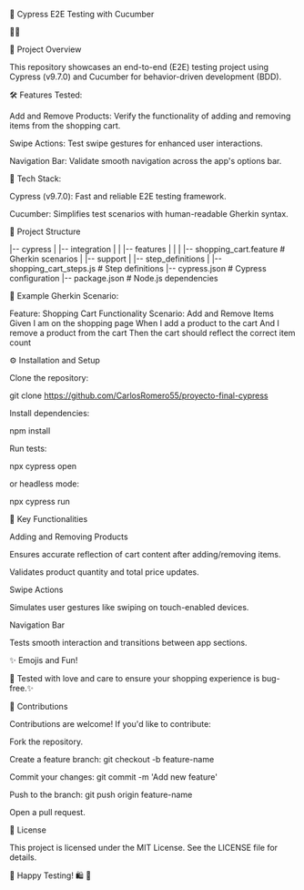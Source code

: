 🛒 Cypress E2E Testing with Cucumber

  🎁✨

🚀 Project Overview

This repository showcases an end-to-end (E2E) testing project using Cypress (v9.7.0) and Cucumber for behavior-driven development (BDD).

🛠️ Features Tested:

Add and Remove Products: Verify the functionality of adding and removing items from the shopping cart.

Swipe Actions: Test swipe gestures for enhanced user interactions.

Navigation Bar: Validate smooth navigation across the app's options bar.

🧪 Tech Stack:

Cypress (v9.7.0): Fast and reliable E2E testing framework.

Cucumber: Simplifies test scenarios with human-readable Gherkin syntax.

📂 Project Structure

|-- cypress
|   |-- integration
|   |   |-- features
|   |   |   |-- shopping_cart.feature  # Gherkin scenarios
|   |-- support
|       |-- step_definitions
|           |-- shopping_cart_steps.js # Step definitions
|-- cypress.json  # Cypress configuration
|-- package.json  # Node.js dependencies

🌟 Example Gherkin Scenario:

Feature: Shopping Cart Functionality
  Scenario: Add and Remove Items
    Given I am on the shopping page
    When I add a product to the cart
    And I remove a product from the cart
    Then the cart should reflect the correct item count

⚙️ Installation and Setup

Clone the repository:

git clone https://github.com/CarlosRomero55/proyecto-final-cypress

Install dependencies:

npm install

Run tests:

npx cypress open

or headless mode:

npx cypress run

🎯 Key Functionalities

Adding and Removing Products

Ensures accurate reflection of cart content after adding/removing items.

Validates product quantity and total price updates.

Swipe Actions

Simulates user gestures like swiping on touch-enabled devices.

Navigation Bar

Tests smooth interaction and transitions between app sections.

✨ Emojis and Fun!

🎁 Tested with love and care to ensure your shopping experience is bug-free.✨

🤝 Contributions

Contributions are welcome! If you'd like to contribute:

Fork the repository.

Create a feature branch: git checkout -b feature-name

Commit your changes: git commit -m 'Add new feature'

Push to the branch: git push origin feature-name

Open a pull request.

📜 License

This project is licensed under the MIT License. See the LICENSE file for details.

🚀 Happy Testing! 🛍️ 🎉
